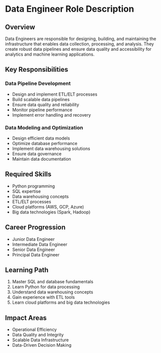 # Data Engineer Role Description

## Overview
Data Engineers are responsible for designing, building, and maintaining the infrastructure that enables data collection, processing, and analysis. They create robust data pipelines and ensure data quality and accessibility for analytics and machine learning applications.

## Key Responsibilities

### Data Pipeline Development
- Design and implement ETL/ELT processes
- Build scalable data pipelines
- Ensure data quality and reliability
- Monitor pipeline performance
- Implement error handling and recovery

### Data Modeling and Optimization
- Design efficient data models
- Optimize database performance
- Implement data warehousing solutions
- Ensure data governance
- Maintain data documentation

## Required Skills
- Python programming
- SQL expertise
- Data warehousing concepts
- ETL/ELT processes
- Cloud platforms (AWS, GCP, Azure)
- Big data technologies (Spark, Hadoop)

## Career Progression
- Junior Data Engineer
- Intermediate Data Engineer
- Senior Data Engineer
- Principal Data Engineer

## Learning Path
1. Master SQL and database fundamentals
2. Learn Python for data processing
3. Understand data warehousing concepts
4. Gain experience with ETL tools
5. Learn cloud platforms and big data technologies

## Impact Areas
- Operational Efficiency
- Data Quality and Integrity
- Scalable Data Infrastructure
- Data-Driven Decision Making 